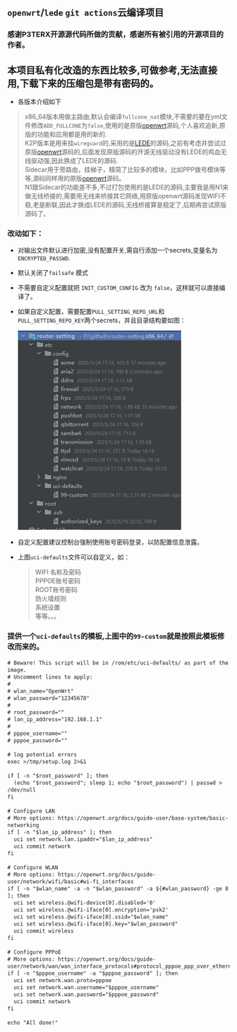 ## `openwrt`/`lede` `git actions`云编译项目
### 感谢P3TERX开源源代码所做的贡献，感谢所有被引用的开源项目的作者。

## 本项目私有化改造的东西比较多,可做参考,无法直接用,下载下来的压缩包是带有密码的。
- 各版本介绍如下
> x86_64版本用做主路由,默认会编译`fullcone_nat`模块,不需要的要在yml文件修改`ADD_FULLCONE`为`false`,使用的是原版[openwrt](https://github.com/openwrt/openwrt)源码,个人喜欢追新,原版的功能和应用都是用的新的.      
> K2P版本是用来挂`wireguard`的,采用的是[LEDE](https://github.com/coolsnowwolf/lede)的源码,之前有考虑并尝试过原版[openwrt](https://github.com/openwrt/openwrt)源码的,后面发现原版源码的开源无线驱动没有LEDE的鸡血无线驱动强,因此换成了LEDE的源码.   
> Sidecar用于旁路由，挂梯子，精简了比较多的模块，比如PPP拨号模块等等,源码同样用的原版[openwrt](https://github.com/openwrt/openwrt)源码。  
> N1跟Sidecar的功能差不多,不过打包使用的是LEDE的源码,主要我是用N1来做无线桥接的,需要用无线来桥接其它网络,用原版openwrt源码发现WIFI不稳,老是断联,因此才换成LEDE的源码,无线桥接算是稳定了,后期再尝试原版源码了。
   

### 改动如下：
- 对输出文件默认进行加密,没有配置开关,需自行添加一个secrets,变量名为`ENCRYPTED_PASSWD`.
- 默认关闭了`failsafe` 模式
- 不需要自定义配置就把 `INIT_CUSTOM_CONFIG` 改为 `false`，这样就可以直接编译了。
- 如果自定义配置，需要配置`PULL_SETTING_REPO_URL`和 `PULL_SETTING_REPO_KEY`两个secrets，并且目录结构要如图：       
   
  ![目录](/img/目录结构.png "目录结构")
     
- 自定义配置建议控制台强制使用账号密码登录，以防配置信息泄露。
- 上图`uci-defaults`文件可以自定义，如：
  > WIFI 名称及密码  
  > PPPOE账号密码    
  > ROOT账号密码   
  > 防火墙规则  
  > 系统设置   
  > 等等。。。  

### 提供一个`uci-defaults`的模板,上图中的`99-custom`就是按照此模板修改而来的。
```text
# Beware! This script will be in /rom/etc/uci-defaults/ as part of the image.
# Uncomment lines to apply:
#
# wlan_name="OpenWrt"
# wlan_password="12345678"
#
# root_password=""
# lan_ip_address="192.168.1.1"
#
# pppoe_username=""
# pppoe_password=""

# log potential errors
exec >/tmp/setup.log 2>&1

if [ -n "$root_password" ]; then
  (echo "$root_password"; sleep 1; echo "$root_password") | passwd > /dev/null
fi

# Configure LAN
# More options: https://openwrt.org/docs/guide-user/base-system/basic-networking
if [ -n "$lan_ip_address" ]; then
  uci set network.lan.ipaddr="$lan_ip_address"
  uci commit network
fi

# Configure WLAN
# More options: https://openwrt.org/docs/guide-user/network/wifi/basic#wi-fi_interfaces
if [ -n "$wlan_name" -a -n "$wlan_password" -a ${#wlan_password} -ge 8 ]; then
  uci set wireless.@wifi-device[0].disabled='0'
  uci set wireless.@wifi-iface[0].encryption='psk2'
  uci set wireless.@wifi-iface[0].ssid="$wlan_name"
  uci set wireless.@wifi-iface[0].key="$wlan_password"
  uci commit wireless
fi

# Configure PPPoE
# More options: https://openwrt.org/docs/guide-user/network/wan/wan_interface_protocols#protocol_pppoe_ppp_over_ethernet
if [ -n "$pppoe_username" -a "$pppoe_password" ]; then
  uci set network.wan.proto=pppoe
  uci set network.wan.username="$pppoe_username"
  uci set network.wan.password="$pppoe_password"
  uci commit network
fi

echo "All done!"

```

